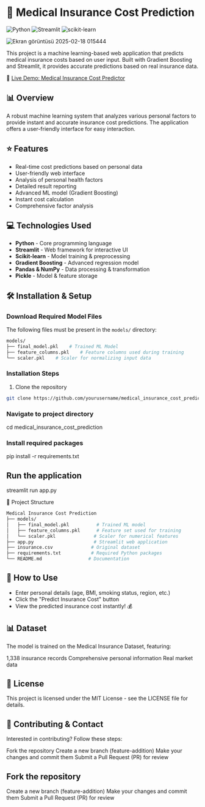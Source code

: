 # 💉 Medical Insurance Cost Prediction

![Python](https://img.shields.io/badge/Python-3.8%2B-blue)
![Streamlit](https://img.shields.io/badge/Streamlit-1.0%2B-red)
![scikit-learn](https://img.shields.io/badge/scikit--learn-1.0%2B-green)

![Ekran görüntüsü 2025-02-18 015444](https://github.com/user-attachments/assets/bbb4e28a-b629-45ee-bc14-24f80fc5b93a)

This project is a machine learning-based web application that predicts medical insurance costs based on user input. Built with Gradient Boosting and Streamlit, it provides accurate predictions based on real insurance data.

🔗 [Live Demo: Medical Insurance Cost Predictor](your_streamlit_app_link)

## 📊 Overview

A robust machine learning system that analyzes various personal factors to provide instant and accurate insurance cost predictions. The application offers a user-friendly interface for easy interaction.

## ⭐ Features

- Real-time cost predictions based on personal data
- User-friendly web interface
- Analysis of personal health factors
- Detailed result reporting
- Advanced ML model (Gradient Boosting)
- Instant cost calculation
- Comprehensive factor analysis

## 💻 Technologies Used

- **Python** - Core programming language
- **Streamlit** - Web framework for interactive UI
- **Scikit-learn** - Model training & preprocessing
- **Gradient Boosting** - Advanced regression model
- **Pandas & NumPy** - Data processing & transformation
- **Pickle** - Model & feature storage

## 🛠️ Installation & Setup

### Download Required Model Files

The following files must be present in the `models/` directory:

```bash
models/
├── final_model.pkl    # Trained ML Model
├── feature_columns.pkl    # Feature columns used during training
└── scaler.pkl    # Scaler for normalizing input data
```

### Installation Steps

1. Clone the repository
```bash
git clone https://github.com/yourusername/medical_insurance_cost_prediction.git
```

### Navigate to project directory
cd medical_insurance_cost_prediction

### Install required packages

pip install -r requirements.txt

## Run the application
streamlit run app.py

📁 Project Structure
```bash
Medical Insurance Cost Prediction
├── models/
│   ├── final_model.pkl          # Trained ML model
│   ├── feature_columns.pkl      # Feature set used for training
│   └── scaler.pkl              # Scaler for numerical features
├── app.py                      # Streamlit web application
├── insurance.csv              # Original dataset
├── requirements.txt           # Required Python packages
└── README.md                 # Documentation
```
## 🎯 How to Use

- Enter personal details (age, BMI, smoking status, region, etc.)
- Click the "Predict Insurance Cost" button
- View the predicted insurance cost instantly! 💰

## 📊 Dataset
The model is trained on the Medical Insurance Dataset, featuring:

1,338 insurance records
Comprehensive personal information
Real market data

## 📄 License
This project is licensed under the MIT License - see the LICENSE file for details.

## 🤝 Contributing & Contact
Interested in contributing? Follow these steps:

Fork the repository
Create a new branch (feature-addition)
Make your changes and commit them
Submit a Pull Request (PR) for review

## Fork the repository
Create a new branch (feature-addition) Make your changes and commit them Submit a Pull Request (PR) for review



















